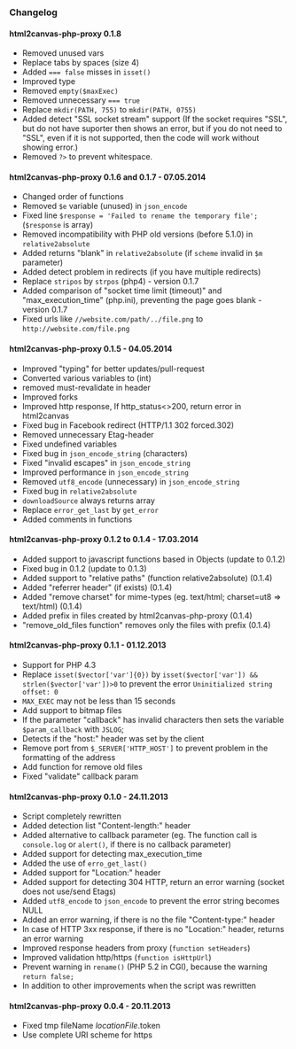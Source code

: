 ### Changelog ###

#### html2canvas-php-proxy 0.1.8 ####

* Removed unused vars
* Replace tabs by spaces (size 4)
* Added `=== false` misses in `isset()`
* Improved type
* Removed `empty($maxExec)`
* Removed unnecessary `=== true`
* Replace `mkdir(PATH, 755)` to `mkdir(PATH, 0755)`
* Added detect "SSL socket stream" support (If the socket requires "SSL", but do not have suporter then shows an error, but if you do not need to "SSL", even if it is not supported, then the code will work without showing error.)
* Removed `?>` to prevent whitespace.

#### html2canvas-php-proxy 0.1.6 and 0.1.7 - 07.05.2014 ####

* Changed order of functions
* Removed `$e` variable (unused) in `json_encode`
* Fixed line `$response = 'Failed to rename the temporary file';` (`$response` is array)
* Removed incompatibility with PHP old versions (before 5.1.0) in `relative2absolute`
* Added returns "blank" in `relative2absolute` (if `scheme` invalid in `$m` parameter)
* Added detect problem in redirects (if you have multiple redirects)
* Replace `stripos` by `strpos` (php4) - version 0.1.7
* Added comparison of "socket time limit (timeout)" and "max_execution_time" (php.ini), preventing the page goes blank - version 0.1.7
* Fixed urls like `//website.com/path/../file.png` to `http://website.com/file.png`

#### html2canvas-php-proxy 0.1.5 - 04.05.2014 ####

* Improved "typing" for better updates/pull-request
* Converted various variables to (int)
* removed must-revalidate in header
* Improved forks
* Improved http response, If http_status<>200, return error in html2canvas
* Fixed bug in Facebook redirect (HTTP/1.1 302 forced.302)
* Removed unnecessary Etag-header
* Fixed undefined variables
* Fixed bug in `json_encode_string` (characters)
* Fixed "invalid escapes" in `json_encode_string`
* Improved performance in `json_encode_string`
* Removed `utf8_encode` (unnecessary) in `json_encode_string`
* Fixed bug in `relative2absolute`
* `downloadSource` always returns array
* Replace `error_get_last` by `get_error`
* Added comments in functions


#### html2canvas-php-proxy 0.1.2 to 0.1.4 - 17.03.2014 ####

* Added support to javascript functions based in Objects (update to 0.1.2)
* Fixed bug in 0.1.2 (update to 0.1.3)
* Added support to "relative paths" (function relative2absolute) (0.1.4)
* Added "referrer header" (if exists) (0.1.4)
* Added "remove charset" for mime-types (eg. text/html; charset=ut8 => text/html) (0.1.4)
* Added prefix in files created by html2canvas-php-proxy (0.1.4)
* "remove_old_files function" removes only the files with prefix (0.1.4)


#### html2canvas-php-proxy 0.1.1 - 01.12.2013 ####

* Support for PHP 4.3
* Replace `isset($vector['var']{0})` by `isset($vector['var']) && strlen($vector['var'])>0` to prevent the error `Uninitialized string offset: 0`
* `MAX_EXEC` may not be less than 15 seconds
* Add support to bitmap files
* If the parameter "callback" has invalid characters then sets the variable `$param_callback` with `JSLOG`;
* Detects if the "host:" header was set by the client
* Remove port from `$_SERVER['HTTP_HOST']` to prevent problem in the formatting of the address
* Add function for remove old files
* Fixed "validate" callback param


#### html2canvas-php-proxy 0.1.0 - 24.11.2013 ####

* Script completely rewritten
* Added detection list "Content-length:" header
* Added alternative to callback parameter (eg. The function call is `console.log` or `alert()`, if there is no callback parameter)
* Added support for detecting max_execution_time
* Added the use of `erro_get_last()`
* Added support for "Location:" header
* Added support for detecting 304 HTTP, return an error warning (socket does not use/send Etags)
* Added `utf8_encode` to `json_encode` to prevent the error string becomes NULL
* Added an error warning, if there is no the file "Content-type:" header
* In case of HTTP 3xx response, if there is no "Location:" header, returns an error warning
* Improved response headers from proxy (`function setHeaders`)
* Improved validation http/https (`function isHttpUrl`)
* Prevent warning in `rename()` (PHP 5.2 in CGI), because the warning `return false;`
* In addition to other improvements when the script was rewritten


#### html2canvas-php-proxy 0.0.4 - 20.11.2013 ####

* Fixed tmp fileName $locationFile.$token
* Use complete URI scheme for https
